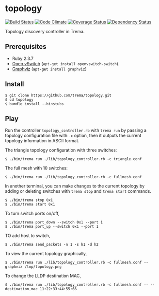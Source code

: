 topology
========
[![Build Status](http://img.shields.io/travis/trema/topology/develop.svg?style=flat)][travis]
[![Code Climate](http://img.shields.io/codeclimate/github/trema/topology.svg?style=flat)][codeclimate]
[![Coverage Status](http://img.shields.io/codeclimate/coverage/github/trema/topology.svg?style=flat)][codeclimate]
[![Dependency Status](http://img.shields.io/gemnasium/trema/topology.svg?style=flat)][gemnasium]

Topology discovery controller in Trema.

[travis]: http://travis-ci.org/trema/topology
[codeclimate]: https://codeclimate.com/github/trema/topology
[gemnasium]: https://gemnasium.com/trema/topology


Prerequisites
-------------

* Ruby 2.3.7
* [Open vSwitch][openvswitch] (`apt-get install openvswitch-switch`).
* [Graphviz][graphviz] (`apt-get install graphviz`)

[rvm]: https://rvm.io/
[openvswitch]: https://openvswitch.org/
[graphviz]: http://www.graphviz.org/


Install
-------

```
$ git clone https://github.com/trema/topology.git
$ cd topology
$ bundle install --binstubs
```


Play
----

Run the controller `topology_controller.rb` with `trema run` by
passing a topology configuration file with `-c` option, then it
outputs the current topology information in ASCII format.

The triangle topology configuration with three switches:

```
$ ./bin/trema run ./lib/topology_controller.rb -c triangle.conf
```

The full mesh with 10 switches:

```
$ ./bin/trema run ./lib/topology_controller.rb -c fullmesh.conf
```

In another terminal, you can make changes to the current topology by
adding or deleting switches with `trema stop` and `trema start` commands.

```
$ ./bin/trema stop 0x1
$ ./bin/trema start 0x1
```

To turn switch ports on/off,

```
$ ./bin/trema port_down --switch 0x1 --port 1
$ ./bin/trema port_up --switch 0x1 --port 1
```

TO add host to switch,

```
$ ./bin/trema send_packets -n 1 -s h1 -d h2
```

To view the current topology graphically,

```
$ ./bin/trema run ./lib/topology_controller.rb -c fullmesh.conf -- graphviz /tmp/topology.png
```

To change the LLDP destination MAC,

```
$ ./bin/trema run ./lib/topology_controller.rb -c fullmesh.conf -- --destination_mac 11:22:33:44:55:66
```